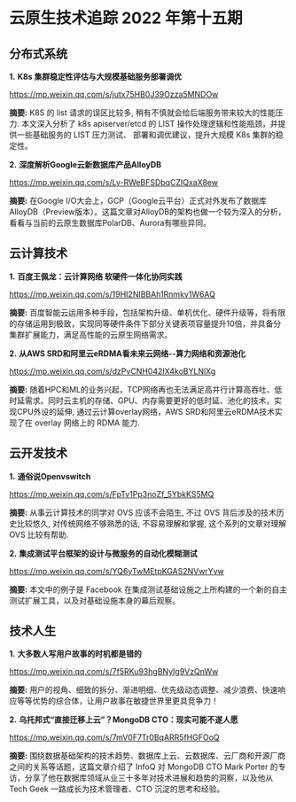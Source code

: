 # 云原生技术追踪 2022 年第十五期

## 分布式系统

**1.** **K8s 集群稳定性评估与大规模基础服务部署调优**

https://mp.weixin.qq.com/s/jutx75HB0J39Ozza5MNDOw

**摘要:** K8S 的 list 请求的误区比较多, 稍有不慎就会给后端服务带来较大的性能压力. 本文深入分析了 k8s apiserver/etcd 的 LIST 操作处理逻辑和性能瓶颈，并提供一些基础服务的 LIST 压力测试、 部署和调优建议，提升大规模 K8s 集群的稳定性。

**2.** **深度解析Google云新数据库产品AlloyDB**

https://mp.weixin.qq.com/s/Ly-RWeBFSDbqCZIQxaX8ew

**摘要:** 在Google I/O大会上，GCP（Google云平台）正式对外发布了数据库AlloyDB（Preview版本）。这篇文章对AlloyDB的架构也做一个较为深入的分析，看看与当前的云原生数据库PolarDB、Aurora有哪些异同。

## 云计算技术

**1.** **百度王佩龙：云计算网络 软硬件一体化协同实践**

https://mp.weixin.qq.com/s/19HI2NIBBAh1Rnmkv1W6AQ

**摘要:** 百度智能云运用多种手段，包括架构升级、单机优化、硬件升级等，将有限的存储运用到极致，实现同等硬件条件下部分关键表项容量提升10倍，并具备分集群扩展能力，满足高性能的云原生网络需求。

**2.** **从AWS SRD和阿里云eRDMA看未来云网络--算力网络和资源池化**

https://mp.weixin.qq.com/s/dzPvCNH042IX4koBYLNlXg

**摘要:** 随着HPC和ML的业务兴起，TCP网络再也无法满足高并行计算高吞吐、低时延需求。同时云主机的存储、GPU、内存需要更好的低时延、池化的技术，实现CPU外设的延伸, 通过云计算overlay网络，AWS SRD和阿里云eRDMA技术实现了在 overlay 网络上的 RDMA 能力.

## 云开发技术

**1.** **通俗说Openvswitch**

https://mp.weixin.qq.com/s/FpTv1Pp3noZf_5YbkKS5MQ

**摘要:** 从事云计算技术的同学对 OVS 应该不会陌生, 不过 OVS 背后涉及的技术历史比较悠久, 对传统网络不够熟悉的话, 不容易理解和掌握, 这个系列的文章对理解 OVS 比较有帮助.

**2.** **集成测试平台框架的设计与微服务的自动化模糊测试**

https://mp.weixin.qq.com/s/YQ6yTwMEtpKGAS2NVwrYvw

**摘要:** 本文中的例子是 Facebook 在集成测试基础设施之上所构建的一个新的自主测试扩展工具，以及对基础设施本身的幕后观察。

## 技术人生

**1.** **大多数人写用户故事的时机都是错的**

https://mp.weixin.qq.com/s/7f5RKu93hgBNyIg9VzQnWw

**摘要:** 用户的视角、细致的拆分、渐进明细、优先级动态调整、减少浪费、快速响应等等优势的综合体，让用户故事在敏捷世界里更具竞争力！

**2.** **乌托邦式“直接迁移上云”？MongoDB CTO：现实可能不遂人愿**

https://mp.weixin.qq.com/s/7mV0F7Tr0BqARR5fHGFOoQ

**摘要:**  围绕数据基础架构的技术趋势、数据库上云、云数据库、云厂商和开源厂商之间的关系等话题，这篇文章介绍了 InfoQ 对 MongoDB CTO Mark Porter 的专访，分享了他在数据库领域从业三十多年对技术进展和趋势的洞察，以及他从 Tech Geek 一路成长为技术管理者、CTO 沉淀的思考和经验。

